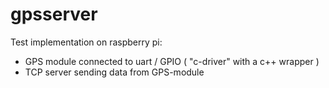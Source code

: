 # gpsserver
Test implementation on raspberry pi:
- GPS module connected to uart / GPIO ( "c-driver" with a c++ wrapper )
- TCP server sending data from GPS-module
